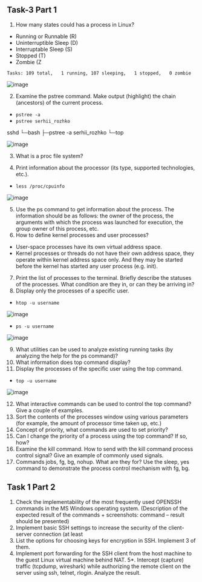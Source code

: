 ## Task-3 Part 1 ##
1. How many states could has a process in Linux?

  - Running or Runnable (R)
  - Uninterruptible Sleep (D)
  - Interruptable Sleep (S)
  - Stopped (T)
  - Zombie (Z

  `Tasks: 109 total,   1 running, 107 sleeping,   1 stopped,   0 zombie`

![image](https://github.com/pronetware-it/DevOps_for_Unix/blob/main/linux-base/Task-3/3-1.gif)

2. Examine the pstree command. Make output (highlight) the chain (ancestors) of the current
   process.



  - `pstree -a`
  - `pstree serhii_rozhko`

 sshd
  └─bash
      ├─pstree -a serhii_rozhko
      └─top


![image](https://github.com/pronetware-it/DevOps_for_Unix/blob/main/linux-base/Task-3/3-2.gif)

3. What is a proc file system?

4. Print information about the processor (its type, supported technologies, etc.).

  - `less /proc/cpuinfo`

![image](https://github.com/pronetware-it/DevOps_for_Unix/blob/main/linux-base/Task-3/3-4.gif)


5. Use the ps command to get information about the process. The information should be as
follows: the owner of the process, the arguments with which the process was launched for
execution, the group owner of this process, etc.
6. How to define kernel processes and user processes?
 
 - User-space processes have its own virtual address space.
 - Kernel processes or threads do not have their own address space, 
   they operate within kernel address space only. And they may be started before the kernel 
   has started any user process (e.g. init).


7. Print the list of processes to the terminal. Briefly describe the statuses of the processes.
What condition are they in, or can they be arriving in?
8. Display only the processes of a specific user.
  
  -  `htop -u username`

![image](https://github.com/pronetware-it/DevOps_for_Unix/blob/main/linux-base/Task-3/3-8.gif)

  -  `ps -u username`

![image](https://github.com/pronetware-it/DevOps_for_Unix/blob/main/linux-base/Task-3/3-8.1.gif)

9. What utilities can be used to analyze existing running tasks (by analyzing the help for the ps
command)?
10. What information does top command display?
11. Display the processes of the specific user using the top command.
  
  -  `top -u username`

![image](https://github.com/pronetware-it/DevOps_for_Unix/blob/main/linux-base/Task-3/3-11.gif)
 

12. What interactive commands can be used to control the top command? Give a couple of
examples.
13. Sort the contents of the processes window using various parameters (for example, the
amount of processor time taken up, etc.)
14. Concept of priority, what commands are used to set priority?
15. Can I change the priority of a process using the top command? If so, how?
16. Examine the kill command. How to send with the kill command
process control signal? Give an example of commonly used signals.
17. Commands jobs, fg, bg, nohup. What are they for? Use the sleep, yes command to
demonstrate the process control mechanism with fg, bg.
## Task 1 Part 2 ##
1. Check the implementability of the most frequently used OPENSSH commands in the MS
Windows operating system. (Description of the expected result of the commands +
screenshots: command – result should be presented)
2. Implement basic SSH settings to increase the security of the client-server connection (at least
3. List the options for choosing keys for encryption in SSH. Implement 3 of them.
4. Implement port forwarding for the SSH client from the host machine to the guest Linux
virtual machine behind NAT.
5*. Intercept (capture) traffic (tcpdump, wireshark) while authorizing the remote client on the
server using ssh, telnet, rlogin. Analyze the result.
